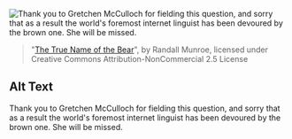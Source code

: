 ![Thank you to Gretchen McCulloch for fielding this question, and sorry that as a result the world's foremost internet linguist has been devoured by the brown one. She will be missed.](https://imgs.xkcd.com/comics/the_true_name_of_the_bear.png)
> "[The True Name of the Bear](https://xkcd.com/2381/)", by Randall Munroe, licensed under Creative Commons Attribution-NonCommercial 2.5 License

## Alt Text
Thank you to Gretchen McCulloch for fielding this question, and sorry that as a result the world's foremost internet linguist has been devoured by the brown one. She will be missed.
